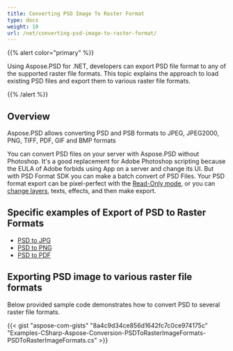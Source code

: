 ```yaml
---
title: Converting PSD Image To Raster Format
type: docs
weight: 10
url: /net/converting-psd-image-to-raster-format/
---
```


{{% alert color="primary" %}} 

Using Aspose.PSD for .NET, developers can export PSD file format to any of the supported raster file formats. This topic explains the approach to load existing PSD files and export them to various raster file formats.

{{% /alert %}} 
## **Overview**
Aspose.PSD allows converting PSD and PSB formats to JPEG, JPEG2000, PNG, TIFF, PDF, GIF and BMP formats

You can convert PSD files on your server with Aspose.PSD without Photoshop. It's a good replacement for Adobe Photoshop scripting because the EULA of Adobe forbids using App on a server and change its UI. But with PSD Format SDK you can make a batch convert of PSD Files. Your PSD format export can be pixel-perfect with the [Read-Only mode](https://apireference.aspose.com/psd/net/aspose.psd.imageloadoptions/psdloadoptions/properties/readonlymode), or you can [change layers](/psd/net/manipulating-adobe-photoshop-formats/), texts, effects, and then make export.
## **Specific examples of Export of PSD to Raster Formats**
- [PSD to JPG](/psd/net/psd-to-jpg/)
- [PSD to PNG](/psd/net/psd-to-png/)
- [PSD to PDF](/psd/net/psd-to-pdf/)
## **Exporting PSD image to various raster file formats**
Below provided sample code demonstrates how to convert PSD to several raster file formats.



{{< gist "aspose-com-gists" "8a4c9d34ce856d1642fc7c0ce974175c" "Examples-CSharp-Aspose-Conversion-PSDToRasterImageFormats-PSDToRasterImageFormats.cs" >}}




